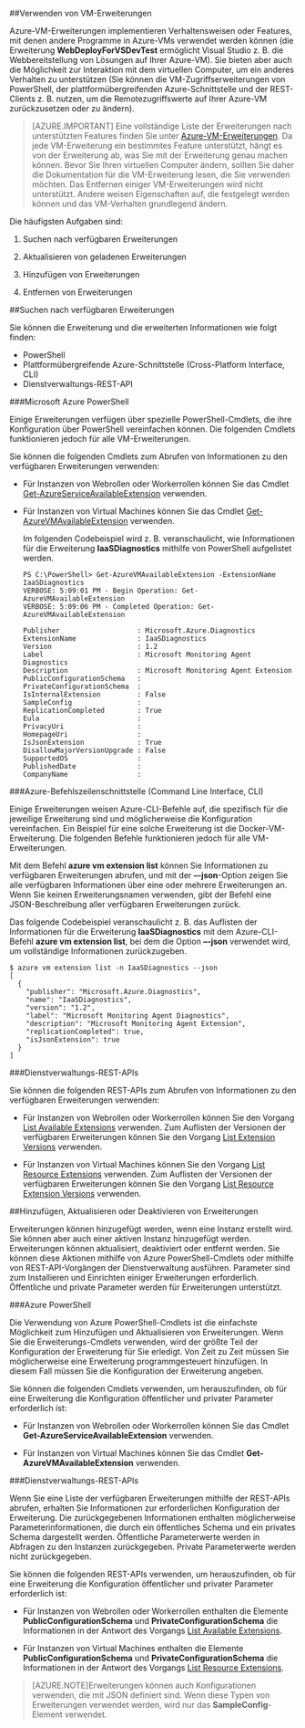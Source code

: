 


##Verwenden von VM-Erweiterungen

Azure-VM-Erweiterungen implementieren Verhaltensweisen oder Features, mit denen andere Programme in Azure-VMs verwendet werden können (die Erweiterung **WebDeployForVSDevTest** ermöglicht Visual Studio z. B. die Webbereitstellung von Lösungen auf Ihrer Azure-VM). Sie bieten aber auch die Möglichkeit zur Interaktion mit dem virtuellen Computer, um ein anderes Verhalten zu unterstützen (Sie können die VM-Zugriffserweiterungen von PowerShell, der plattformübergreifenden Azure-Schnittstelle und der REST-Clients z. B. nutzen, um die Remotezugriffswerte auf Ihrer Azure-VM zurückzusetzen oder zu ändern).

>[AZURE.IMPORTANT] Eine vollständige Liste der Erweiterungen nach unterstützten Features finden Sie unter [Azure-VM-Erweiterungen](../articles/virtual-machines/virtual-machines-windows-extensions-features.md). Da jede VM-Erweiterung ein bestimmtes Feature unterstützt, hängt es von der Erweiterung ab, was Sie mit der Erweiterung genau machen können. Bevor Sie Ihren virtuellen Computer ändern, sollten Sie daher die Dokumentation für die VM-Erweiterung lesen, die Sie verwenden möchten. Das Entfernen einiger VM-Erweiterungen wird nicht unterstützt. Andere weisen Eigenschaften auf, die festgelegt werden können und das VM-Verhalten grundlegend ändern.

Die häufigsten Aufgaben sind:

1.  Suchen nach verfügbaren Erweiterungen

2.  Aktualisieren von geladenen Erweiterungen

3.  Hinzufügen von Erweiterungen

4.  Entfernen von Erweiterungen

##Suchen nach verfügbaren Erweiterungen

Sie können die Erweiterung und die erweiterten Informationen wie folgt finden:

-   PowerShell
-   Plattformübergreifende Azure-Schnittstelle (Cross-Platform Interface, CLI)
-   Dienstverwaltungs-REST-API

###Microsoft Azure PowerShell

Einige Erweiterungen verfügen über spezielle PowerShell-Cmdlets, die ihre Konfiguration über PowerShell vereinfachen können. Die folgenden Cmdlets funktionieren jedoch für alle VM-Erweiterungen.

Sie können die folgenden Cmdlets zum Abrufen von Informationen zu den verfügbaren Erweiterungen verwenden:

-   Für Instanzen von Webrollen oder Workerrollen können Sie das Cmdlet [Get-AzureServiceAvailableExtension](https://msdn.microsoft.com/library/azure/dn722498.aspx) verwenden.
-   Für Instanzen von Virtual Machines können Sie das Cmdlet [Get-AzureVMAvailableExtension](https://msdn.microsoft.com/library/azure/dn722480.aspx) verwenden.

     Im folgenden Codebeispiel wird z. B. veranschaulicht, wie Informationen für die Erweiterung **IaaSDiagnostics** mithilfe von PowerShell aufgelistet werden.

        PS C:\PowerShell> Get-AzureVMAvailableExtension -ExtensionName IaaSDiagnostics
        VERBOSE: 5:09:01 PM - Begin Operation: Get-AzureVMAvailableExtension
        VERBOSE: 5:09:06 PM - Completed Operation: Get-AzureVMAvailableExtension

        Publisher                   : Microsoft.Azure.Diagnostics
        ExtensionName               : IaaSDiagnostics
        Version                     : 1.2
        Label                       : Microsoft Monitoring Agent Diagnostics
        Description                 : Microsoft Monitoring Agent Extension
        PublicConfigurationSchema   :
        PrivateConfigurationSchema  :
        IsInternalExtension         : False
        SampleConfig                :
        ReplicationCompleted        : True
        Eula                        :
        PrivacyUri                  :
        HomepageUri                 :
        IsJsonExtension             : True
        DisallowMajorVersionUpgrade : False
        SupportedOS                 :
        PublishedDate               :
        CompanyName                 :


###Azure-Befehlszeilenschnittstelle (Command Line Interface, CLI)

Einige Erweiterungen weisen Azure-CLI-Befehle auf, die spezifisch für die jeweilige Erweiterung sind und möglicherweise die Konfiguration vereinfachen. Ein Beispiel für eine solche Erweiterung ist die Docker-VM-Erweiterung. Die folgenden Befehle funktionieren jedoch für alle VM-Erweiterungen.

Mit dem Befehl **azure vm extension list** können Sie Informationen zu verfügbaren Erweiterungen abrufen, und mit der **–-json**-Option zeigen Sie alle verfügbaren Informationen über eine oder mehrere Erweiterungen an. Wenn Sie keinen Erweiterungsnamen verwenden, gibt der Befehl eine JSON-Beschreibung aller verfügbaren Erweiterungen zurück.

Das folgende Codebeispiel veranschaulicht z. B. das Auflisten der Informationen für die Erweiterung **IaaSDiagnostics** mit dem Azure-CLI-Befehl **azure vm extension list**, bei dem die Option **–-json** verwendet wird, um vollständige Informationen zurückzugeben.


    $ azure vm extension list -n IaaSDiagnostics --json
    [
      {
        "publisher": "Microsoft.Azure.Diagnostics",
        "name": "IaaSDiagnostics",
        "version": "1.2",
        "label": "Microsoft Monitoring Agent Diagnostics",
        "description": "Microsoft Monitoring Agent Extension",
        "replicationCompleted": true,
        "isJsonExtension": true
      }
    ]



###Dienstverwaltungs-REST-APIs

Sie können die folgenden REST-APIs zum Abrufen von Informationen zu den verfügbaren Erweiterungen verwenden:

-   Für Instanzen von Webrollen oder Workerrollen können Sie den Vorgang [List Available Extensions](https://msdn.microsoft.com/library/dn169559.aspx) verwenden. Zum Auflisten der Versionen der verfügbaren Erweiterungen können Sie den Vorgang [List Extension Versions](https://msdn.microsoft.com/library/dn495437.aspx) verwenden.

-   Für Instanzen von Virtual Machines können Sie den Vorgang [List Resource Extensions](https://msdn.microsoft.com/library/dn495441.aspx) verwenden. Zum Auflisten der Versionen der verfügbaren Erweiterungen können Sie den Vorgang [List Resource Extension Versions](https://msdn.microsoft.com/library/dn495440.aspx) verwenden.

##Hinzufügen, Aktualisieren oder Deaktivieren von Erweiterungen

Erweiterungen können hinzugefügt werden, wenn eine Instanz erstellt wird. Sie können aber auch einer aktiven Instanz hinzugefügt werden. Erweiterungen können aktualisiert, deaktiviert oder entfernt werden. Sie können diese Aktionen mithilfe von Azure PowerShell-Cmdlets oder mithilfe von REST-API-Vorgängen der Dienstverwaltung ausführen. Parameter sind zum Installieren und Einrichten einiger Erweiterungen erforderlich. Öffentliche und private Parameter werden für Erweiterungen unterstützt.


###Azure PowerShell

Die Verwendung von Azure PowerShell-Cmdlets ist die einfachste Möglichkeit zum Hinzufügen und Aktualisieren von Erweiterungen. Wenn Sie die Erweiterungs-Cmdlets verwenden, wird der größte Teil der Konfiguration der Erweiterung für Sie erledigt. Von Zeit zu Zeit müssen Sie möglicherweise eine Erweiterung programmgesteuert hinzufügen. In diesem Fall müssen Sie die Konfiguration der Erweiterung angeben.

Sie können die folgenden Cmdlets verwenden, um herauszufinden, ob für eine Erweiterung die Konfiguration öffentlicher und privater Parameter erforderlich ist:

-   Für Instanzen von Webrollen oder Workerrollen können Sie das Cmdlet **Get-AzureServiceAvailableExtension** verwenden.

-   Für Instanzen von Virtual Machines können Sie das Cmdlet **Get-AzureVMAvailableExtension** verwenden.

###Dienstverwaltungs-REST-APIs

Wenn Sie eine Liste der verfügbaren Erweiterungen mithilfe der REST-APIs abrufen, erhalten Sie Informationen zur erforderlichen Konfiguration der Erweiterung. Die zurückgegebenen Informationen enthalten möglicherweise Parameterinformationen, die durch ein öffentliches Schema und ein privates Schema dargestellt werden. Öffentliche Parameterwerte werden in Abfragen zu den Instanzen zurückgegeben. Private Parameterwerte werden nicht zurückgegeben.

Sie können die folgenden REST-APIs verwenden, um herauszufinden, ob für eine Erweiterung die Konfiguration öffentlicher und privater Parameter erforderlich ist:

-   Für Instanzen von Webrollen oder Workerrollen enthalten die Elemente **PublicConfigurationSchema** und **PrivateConfigurationSchema** die Informationen in der Antwort des Vorgangs [List Available Extensions](https://msdn.microsoft.com/library/dn169559.aspx).

-   Für Instanzen von Virtual Machines enthalten die Elemente **PublicConfigurationSchema** und **PrivateConfigurationSchema** die Informationen in der Antwort des Vorgangs [List Resource Extensions](https://msdn.microsoft.com/library/dn495441.aspx).

>[AZURE.NOTE]Erweiterungen können auch Konfigurationen verwenden, die mit JSON definiert sind. Wenn diese Typen von Erweiterungen verwendet werden, wird nur das **SampleConfig**-Element verwendet.

<!---HONumber=AcomDC_0427_2016-->
